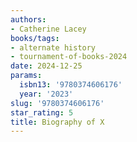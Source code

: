 ```yaml
---
authors:
- Catherine Lacey
books/tags:
- alternate history
- tournament-of-books-2024
date: 2024-12-25
params:
  isbn13: '9780374606176'
  year: '2023'
slug: '9780374606176'
star_rating: 5
title: Biography of X
---
```



<!--more-->